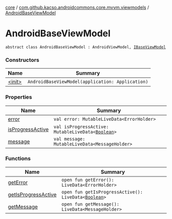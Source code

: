 [core](../../index.md) / [com.github.kacso.androidcommons.core.mvvm.viewmodels](../index.md) / [AndroidBaseViewModel](./index.md)

# AndroidBaseViewModel

`abstract class AndroidBaseViewModel : AndroidViewModel, `[`IBaseViewModel`](../-i-base-view-model/index.md)

### Constructors

| Name | Summary |
|---|---|
| [&lt;init&gt;](-init-.md) | `AndroidBaseViewModel(application: Application)` |

### Properties

| Name | Summary |
|---|---|
| [error](error.md) | `val error: MutableLiveData<ErrorHolder>` |
| [isProgressActive](is-progress-active.md) | `val isProgressActive: MutableLiveData<`[`Boolean`](https://kotlinlang.org/api/latest/jvm/stdlib/kotlin/-boolean/index.html)`>` |
| [message](message.md) | `val message: MutableLiveData<MessageHolder>` |

### Functions

| Name | Summary |
|---|---|
| [getError](get-error.md) | `open fun getError(): LiveData<ErrorHolder>` |
| [getIsProgressActive](get-is-progress-active.md) | `open fun getIsProgressActive(): LiveData<`[`Boolean`](https://kotlinlang.org/api/latest/jvm/stdlib/kotlin/-boolean/index.html)`>` |
| [getMessage](get-message.md) | `open fun getMessage(): LiveData<MessageHolder>` |
